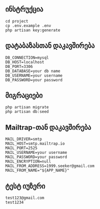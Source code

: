 
## ინსტრუქცია
```
cd project 
cp .env.example .env 
php artisan key:generate
```
## დატაბაზასთან დაკავშირება
```
DB_CONNECTION=mysql 
DB_HOST=localhost 
DB_PORT=3306 
DB_DATABASE=your db name 
DB_USERNAME=your username 
DB_PASSWORD=your password 
```
## მიგრაციები
```
php artisan migrate 
php artisan db:seed 
```
## Mailtrap-თან დაკავშირება
```
MAIL_DRIVER=smtp
MAIL_HOST=smtp.mailtrap.io
MAIL_PORT=2525
MAIL_USERNAME=your username
MAIL_PASSWORD=your password
MAIL_ENCRYPTION=null
MAIL_FROM_ADDRESS=1999.seeker@gmail.com
MAIL_FROM_NAME="${APP_NAME}"
```

## ტესტ იუზერი
```
test123@gmail.com 
test1234
```
